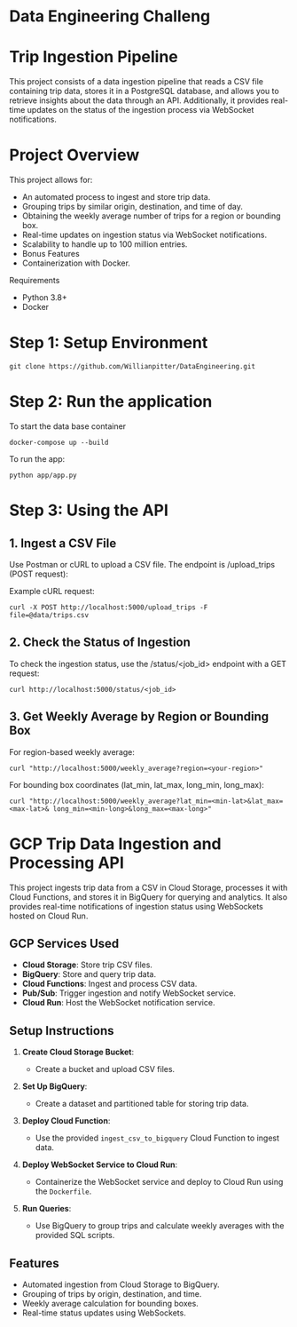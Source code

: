 # Data Engineering Challeng


# Trip Ingestion Pipeline
This project consists of a data ingestion pipeline that reads a CSV file containing trip data, stores it in a PostgreSQL database, and allows you to retrieve insights about the data through an API. Additionally, it provides real-time updates on the status of the ingestion process via WebSocket notifications.

# Project Overview
This project allows for:

- An automated process to ingest and store trip data.
- Grouping trips by similar origin, destination, and time of day.
- Obtaining the weekly average number of trips for a region or bounding box.
- Real-time updates on ingestion status via WebSocket notifications.
- Scalability to handle up to 100 million entries.
- Bonus Features
- Containerization with Docker.


Requirements
- Python 3.8+
- Docker


# Step 1: Setup Environment

    git clone https://github.com/Willianpitter/DataEngineering.git

# Step 2: Run the application
To start the data base container

    docker-compose up --build

To run the app:

    python app/app.py
# Step 3: Using the API
## 1. Ingest a CSV File
Use Postman or cURL to upload a CSV file. The endpoint is /upload_trips (POST request):

Example cURL request:

    curl -X POST http://localhost:5000/upload_trips -F file=@data/trips.csv

## 2. Check the Status of Ingestion
To check the ingestion status, use the /status/<job_id> endpoint with a GET request:

    curl http://localhost:5000/status/<job_id>

## 3. Get Weekly Average by Region or Bounding Box

For region-based weekly average:
    
    curl "http://localhost:5000/weekly_average?region=<your-region>"

For bounding box coordinates (lat_min, lat_max, long_min, long_max):

    curl "http://localhost:5000/weekly_average?lat_min=<min-lat>&lat_max=<max-lat>& long_min=<min-long>&long_max=<max-long>"


# GCP Trip Data Ingestion and Processing API

This project ingests trip data from a CSV in Cloud Storage, processes it with Cloud Functions, and stores it in BigQuery for querying and analytics. It also provides real-time notifications of ingestion status using WebSockets hosted on Cloud Run.

## GCP Services Used
- **Cloud Storage**: Store trip CSV files.
- **BigQuery**: Store and query trip data.
- **Cloud Functions**: Ingest and process CSV data.
- **Pub/Sub**: Trigger ingestion and notify WebSocket service.
- **Cloud Run**: Host the WebSocket notification service.

## Setup Instructions

1. **Create Cloud Storage Bucket**: 
   - Create a bucket and upload CSV files.

2. **Set Up BigQuery**: 
   - Create a dataset and partitioned table for storing trip data.

3. **Deploy Cloud Function**: 
   - Use the provided `ingest_csv_to_bigquery` Cloud Function to ingest data.

4. **Deploy WebSocket Service to Cloud Run**:
   - Containerize the WebSocket service and deploy to Cloud Run using the `Dockerfile`.

5. **Run Queries**: 
   - Use BigQuery to group trips and calculate weekly averages with the provided SQL scripts.

## Features
- Automated ingestion from Cloud Storage to BigQuery.
- Grouping of trips by origin, destination, and time.
- Weekly average calculation for bounding boxes.
- Real-time status updates using WebSockets.
